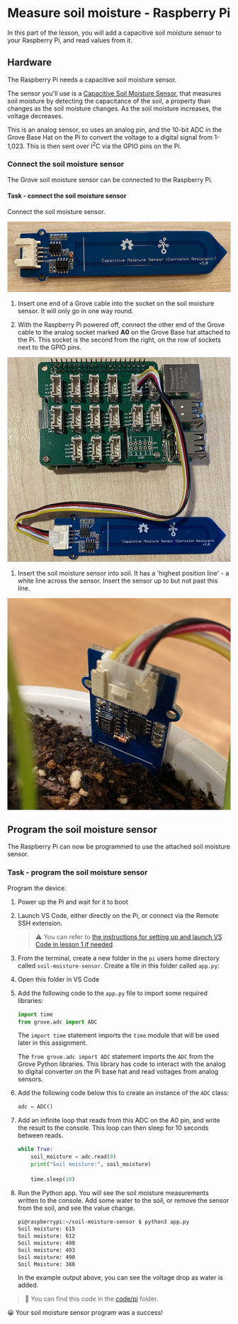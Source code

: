 # Measure soil moisture - Raspberry Pi

In this part of the lesson, you will add a capacitive soil moisture sensor to your Raspberry Pi, and read values from it.

## Hardware

The Raspberry Pi needs a capacitive soil moisture sensor.

The sensor you'll use is a [Capacitive Soil Moisture Sensor](https://www.seeedstudio.com/Grove-Capacitive-Moisture-Sensor-Corrosion-Resistant.html), that measures soil moisture by detecting the capacitance of the soil, a property than changes as the soil moisture changes. As the soil moisture increases, the voltage decreases.

This is an analog sensor, so uses an analog pin, and the 10-bit ADC in the Grove Base Hat on the Pi to convert the voltage to a digital signal from 1-1,023. This is then sent over I<sup>2</sup>C via the GPIO pins on the Pi.

### Connect the soil moisture sensor

The Grove soil moisture sensor can be connected to the Raspberry Pi.

#### Task - connect the soil moisture sensor

Connect the soil moisture sensor.

![A grove soil moisture sensor](../../../images/grove-capacitive-soil-moisture-sensor.png)

1. Insert one end of a Grove cable into the socket on the soil moisture sensor. It will only go in one way round.

1. With the Raspberry Pi powered off, connect the other end of the Grove cable to the analog socket marked **A0** on the Grove Base hat attached to the Pi. This socket is the second from the right, on the row of sockets next to the GPIO pins.

![The grove soil moisture sensor connected to the A0 socket](../../../images/pi-soil-moisture-sensor.png)

1. Insert the soil moisture sensor into soil. It has a 'highest position line' - a white line across the sensor. Insert the sensor up to but not past this line.

![The grove soil moisture sensor in soil](../../../images/soil-moisture-sensor-in-soil.png)

## Program the soil moisture sensor

The Raspberry Pi can now be programmed to use the attached soil moisture sensor.

### Task - program the soil moisture sensor

Program the device.

1. Power up the Pi and wait for it to boot

1. Launch VS Code, either directly on the Pi, or connect via the Remote SSH extension.

    > ⚠️ You can refer to [the instructions for setting up and launch VS Code in lesson 1 if needed](../../../1-getting-started/lessons/1-introduction-to-iot/pi.md).

1. From the terminal, create a new folder in the `pi` users home directory called `soil-moisture-sensor`. Create a file in this folder called `app.py`:

1. Open this folder in VS Code

1. Add the following code to the `app.py` file to import some required libraries:

    ```python
    import time
    from grove.adc import ADC
    ```

    The `import time` statement imports the `time` module that will be used later in this assignment.

    The `from grove.adc import ADC` statement imports the `ADC` from the Grove Python libraries. This library has code to interact with the analog to digital converter on the Pi base hat and read voltages from analog sensors.

1. Add the following code below this to create an instance of the `ADC` class:

    ```python
    adc = ADC()
    ```

1. Add an infinite loop that reads from this ADC on the A0 pin, and write the result to the console. This loop can then sleep for 10 seconds between reads.

    ```python
    while True:
        soil_moisture = adc.read(0)
        print("Soil moisture:", soil_moisture)

        time.sleep(10)
    ```

1. Run the Python app. You will see the soil moisture measurements written to the console. Add some water to the soil, or remove the sensor from the soil, and see the value change.

    ```output
    pi@raspberrypi:~/soil-moisture-sensor $ python3 app.py 
    Soil moisture: 615
    Soil moisture: 612
    Soil moisture: 498
    Soil moisture: 493
    Soil moisture: 490
    Soil Moisture: 388
    ```

    In the example output above, you can see the voltage drop as water is added.

> 💁 You can find this code in the [code/pi](code/pi) folder.

😀 Your soil moisture sensor program was a success!
